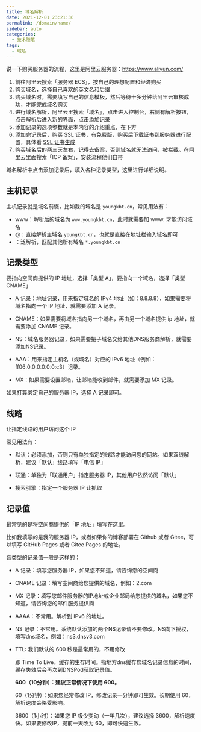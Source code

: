 ```yaml
---
title: 域名解析
date: 2021-12-01 23:21:36
permalink: /domain/name/
sidebar: auto
categories: 
  - 技术随笔
tags: 
  - 域名
---
```


说一下购买服务器的流程，这里是阿里云服务器：<https://www.aliyun.com/>

1. 前往阿里云搜索「服务器 ECS」，按自己的理想配置和经济购买
2. 购买域名，选择自己喜欢的英文名和后缀
3. 购买域名时，需要填写自己的信息模板，然后等待十多分钟给阿里云审核成功，才能完成域名购买
4. 进行域名解析，阿里云里搜索「域名」，点击进入控制台，右侧有解析按钮，点击解析后进入新的界面，点击添加记录
5. 添加记录的选项参数就是本内容的介绍重点，在下方
6. 添加完记录后，购买 SSL 证书，有免费版，购买后下载证书到服务器进行配置，具体看 [SSL 证书生成](/nginx/reverse-proxy/#ssl证书生成)
7. 购买域名后的两三天左右，记得去备案，否则域名就无法访问，被拦截。在阿里云里面搜索「ICP 备案」，安装流程他们自带

域名解析中点击添加记录后，填入各种记录类型，这里进行详细说明。

## 主机记录

主机记录就是域名前缀，比如我的域名是 `youngkbt.cn`，常见用法有：

- www：解析后的域名为 `www.youngkbt.cn`，此时就需要加 www. 才能访问域名
- @：直接解析主域名 `youngkbt.cn`，也就是直接在地址栏输入域名即可
- ：泛解析，匹配其他所有域名 `*.youngkbt.cn`

## 记录类型

要指向空间商提供的 IP 地址，选择「类型 A」，要指向一个域名，选择「类型 CNAME」

- A 记录：地址记录，用来指定域名的 IPv4 地址（如：8.8.8.8），如果需要将域名指向一个 IP 地址，就需要添加 A 记录。

- CNAME：如果需要将域名指向另一个域名，再由另一个域名提供 ip 地址，就需要添加 CNAME 记录。

- NS：域名服务器记录，如果需要把子域名交给其他DNS服务商解析，就需要添加NS记录。

- AAA：用来指定主机名（或域名）对应的 IPv6 地址（例如：ff06:0:0:0:0:0:0:c3）记录。

- MX：如果需要设置邮箱，让邮箱能收到邮件，就需要添加 MX 记录。

如果打算绑定自己的服务器 IP，选择 A 记录即可。

## 线路

让指定线路的用户访问这个 IP

常见用法有：

- 默认：必须添加，否则只有单独指定的线路才能访问您的网站。如果双线解析，建议「默认」线路填写「电信 IP」

- 联通：单独为「联通用户」指定服务器 IP，其他用户依然访问「默认」

- 搜索引擎：指定一个服务器 IP 让抓取

## 记录值

最常见的是将空间商提供的「IP 地址」填写在这里。

比如我填写的是我的服务器 IP，或者如果你的博客部署在 Github 或者 Gitee，可以填写 GitHub Pages 或者 Gitee Pages 的地址。

各类型的记录值一般是这样的：

- A 记录：填写您服务器 IP，如果您不知道，请咨询您的空间商

- CNAME 记录：填写空间商给您提供的域名，例如：2.com

- MX 记录：填写您邮件服务器的IP地址或企业邮局给您提供的域名，如果您不知道，请咨询您的邮件服务提供商

- AAAA：不常用。解析到 IPv6 的地址。

- NS 记录：不常用。系统默认添加的两个NS记录请不要修改。NS向下授权，填写dns域名，例如：ns3.dnsv3.com

- TTL: 我们默认的 600 秒是最常用的，不用修改

    即 Time To Live，缓存的生存时间。指地方dns缓存您域名记录信息的时间，缓存失效后会再次到DNSPod获取记录值。

    **600（10分钟）：建议正常情况下使用 600。**

    60（1分钟）：如果您经常修改 IP，修改记录一分钟即可生效。长期使用 60，解析速度会略受影响。

    3600（1小时）：如果您 IP 极少变动（一年几次），建议选择 3600，解析速度快。如果要修改IP，提前一天改为 60，即可快速生效。
